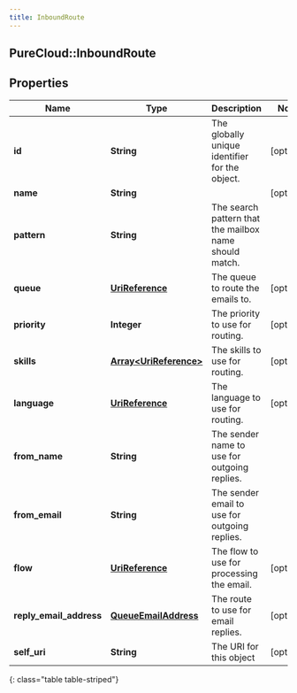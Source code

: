 ```yaml
---
title: InboundRoute
---
```

## PureCloud::InboundRoute

## Properties

|Name | Type | Description | Notes|
|------------ | ------------- | ------------- | -------------|
| **id** | **String** | The globally unique identifier for the object. | [optional] |
| **name** | **String** |  | [optional] |
| **pattern** | **String** | The search pattern that the mailbox name should match. | |
| **queue** | [**UriReference**](UriReference.html) | The queue to route the emails to. | [optional] |
| **priority** | **Integer** | The priority to use for routing. | [optional] |
| **skills** | [**Array&lt;UriReference&gt;**](UriReference.html) | The skills to use for routing. | [optional] |
| **language** | [**UriReference**](UriReference.html) | The language to use for routing. | [optional] |
| **from_name** | **String** | The sender name to use for outgoing replies. | |
| **from_email** | **String** | The sender email to use for outgoing replies. | |
| **flow** | [**UriReference**](UriReference.html) | The flow to use for processing the email. | [optional] |
| **reply_email_address** | [**QueueEmailAddress**](QueueEmailAddress.html) | The route to use for email replies. | [optional] |
| **self_uri** | **String** | The URI for this object | [optional] |
{: class="table table-striped"}


